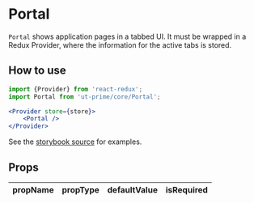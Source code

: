 # Portal

`Portal` shows application pages in a tabbed UI.
It must be wrapped in a Redux Provider, where
the information for the active tabs is stored.

## How to use

```jsx
import {Provider} from 'react-redux';
import Portal from 'ut-prime/core/Portal';

<Provider store={store}>
    <Portal />
</Provider>
```

See the [storybook source](./Portal.stories.tsx) for examples.

## Props

| propName  | propType | defaultValue | isRequired |
| --------- | -------- | ------------ | ---------- |
